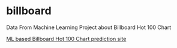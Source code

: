 # billboard
Data From Machine Learning Project about Billboard Hot 100 Chart  
  
[ML based Billboard Hot 100 Chart prediction site](https://playful-visualization.netlify.app/2/)  
